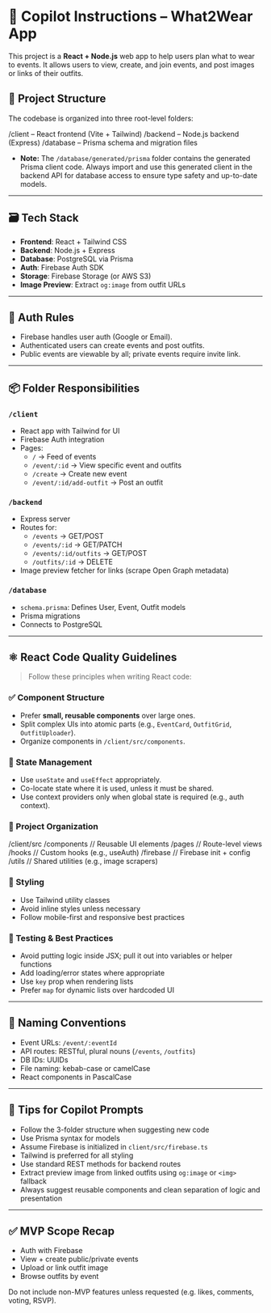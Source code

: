 # 🤖 Copilot Instructions – What2Wear App

This project is a **React + Node.js** web app to help users plan what to wear to events. It allows users to view, create, and join events, and post images or links of their outfits.

## 🧱 Project Structure

The codebase is organized into three root-level folders:

/client – React frontend (Vite + Tailwind)
/backend – Node.js backend (Express)
/database – Prisma schema and migration files
  - **Note:** The `/database/generated/prisma` folder contains the generated Prisma client code. Always import and use this generated client in the backend API for database access to ensure type safety and up-to-date models.

---

## 🗃 Tech Stack

- **Frontend**: React + Tailwind CSS
- **Backend**: Node.js + Express
- **Database**: PostgreSQL via Prisma
- **Auth**: Firebase Auth SDK
- **Storage**: Firebase Storage (or AWS S3)
- **Image Preview**: Extract `og:image` from outfit URLs

---

## 🔐 Auth Rules

- Firebase handles user auth (Google or Email).
- Authenticated users can create events and post outfits.
- Public events are viewable by all; private events require invite link.

---

## 📦 Folder Responsibilities

### `/client`
- React app with Tailwind for UI
- Firebase Auth integration
- Pages:
  - `/` → Feed of events
  - `/event/:id` → View specific event and outfits
  - `/create` → Create new event
  - `/event/:id/add-outfit` → Post an outfit

### `/backend`
- Express server
- Routes for:
  - `/events` → GET/POST
  - `/events/:id` → GET/PATCH
  - `/events/:id/outfits` → GET/POST
  - `/outfits/:id` → DELETE
- Image preview fetcher for links (scrape Open Graph metadata)

### `/database`
- `schema.prisma`: Defines User, Event, Outfit models
- Prisma migrations
- Connects to PostgreSQL

---

## ⚛️ React Code Quality Guidelines

> Follow these principles when writing React code:

### ✅ Component Structure
- Prefer **small, reusable components** over large ones.
- Split complex UIs into atomic parts (e.g., `EventCard`, `OutfitGrid`, `OutfitUploader`).
- Organize components in `/client/src/components`.

### 🧠 State Management
- Use `useState` and `useEffect` appropriately.
- Co-locate state where it is used, unless it must be shared.
- Use context providers only when global state is required (e.g., auth context).

### 📂 Project Organization
/client/src
/components // Reusable UI elements
/pages // Route-level views
/hooks // Custom hooks (e.g., useAuth)
/firebase // Firebase init + config
/utils // Shared utilities (e.g., image scrapers)


### 🎨 Styling
- Use Tailwind utility classes
- Avoid inline styles unless necessary
- Follow mobile-first and responsive best practices

### 🧪 Testing & Best Practices
- Avoid putting logic inside JSX; pull it out into variables or helper functions
- Add loading/error states where appropriate
- Use `key` prop when rendering lists
- Prefer `map` for dynamic lists over hardcoded UI

---

## 🧵 Naming Conventions

- Event URLs: `/event/:eventId`
- API routes: RESTful, plural nouns (`/events`, `/outfits`)
- DB IDs: UUIDs
- File naming: kebab-case or camelCase
- React components in PascalCase

---

## 🧠 Tips for Copilot Prompts

- Follow the 3-folder structure when suggesting new code
- Use Prisma syntax for models
- Assume Firebase is initialized in `client/src/firebase.ts`
- Tailwind is preferred for all styling
- Use standard REST methods for backend routes
- Extract preview image from linked outfits using `og:image` or `<img>` fallback
- Always suggest reusable components and clean separation of logic and presentation

---

## ✅ MVP Scope Recap

- Auth with Firebase
- View + create public/private events
- Upload or link outfit image
- Browse outfits by event

Do not include non-MVP features unless requested (e.g. likes, comments, voting, RSVP).
